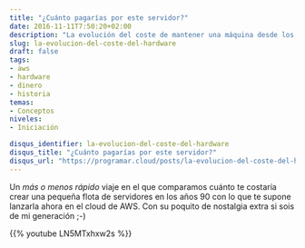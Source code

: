 ```yaml
---
title: "¿Cuánto pagarías por este servidor?"
date: 2016-11-11T7:50:20+02:00
description: "La evolución del coste de mantener una máquina desde los años noventa hasta la actualidad."
slug: la-evolucion-del-coste-del-hardware
draft: false
tags:
- aws
- hardware
- dinero
- historia
temas:
- Conceptos
niveles:
- Iniciación

disqus_identifier: la-evolucion-del-coste-del-hardware
disqus_title: "¿Cuánto pagarías por este servidor?"
disqus_url: "https://programar.cloud/posts/la-evolucion-del-coste-del-hardware"
---      
```


Un *más o menos rápido* viaje en el que comparamos cuánto te costaría crear una pequeña flota de servidores en los años 90 con lo que te supone lanzarla ahora en el cloud de AWS. Con su poquito de nostalgia extra si sois de mi generación ;-)

{{% youtube LN5MTxhxw2s %}}

<!--more-->
